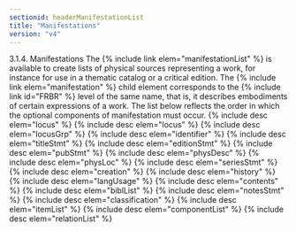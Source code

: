 ```yaml
---
sectionid: headerManifestationList
title: "Manifestations"
version: "v4"
---
```



3.1.4. Manifestations
The {% include link elem="manifestationList" %} is available to create lists of physical sources representing a work, for instance for use in a thematic catalog or a critical edition. The {% include link elem="manifestation" %} child element corresponds to the {% include link id="FRBR" %} level of the same name, that is, it describes embodiments of certain expressions of a work. The list below reflects the order in which the optional components of manifestation must occur.
{% include desc elem="locus" %}
{% include desc elem="locus" %}
{% include desc elem="locusGrp" %}
{% include desc elem="identifier" %}
{% include desc elem="titleStmt" %}
{% include desc elem="editionStmt" %}
{% include desc elem="pubStmt" %}
{% include desc elem="physDesc" %}
{% include desc elem="physLoc" %}
{% include desc elem="seriesStmt" %}
{% include desc elem="creation" %}
{% include desc elem="history" %}
{% include desc elem="langUsage" %}
{% include desc elem="contents" %}
{% include desc elem="biblList" %}
{% include desc elem="notesStmt" %}
{% include desc elem="classification" %}
{% include desc elem="itemList" %}
{% include desc elem="componentList" %}
{% include desc elem="relationList" %}
